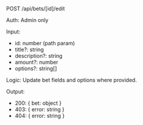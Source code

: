 POST /api/bets/[id]/edit

Auth: Admin only

Input:

- id: number (path param)
- title?: string
- description?: string
- amount?: number
- options?: string[]

Logic: Update bet fields and options where provided.

Output:

- 200: { bet: object }
- 403: { error: string }
- 404: { error: string }
